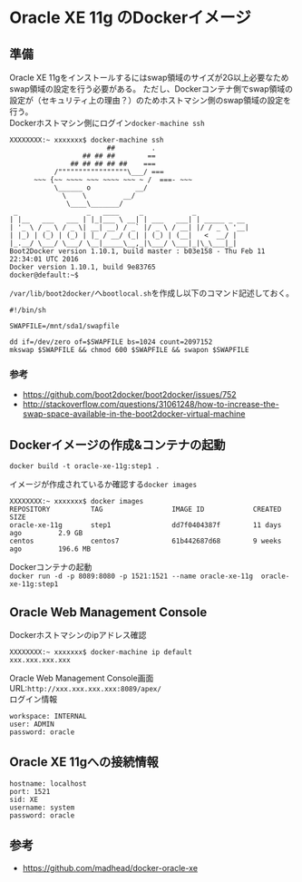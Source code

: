 # Oracle XE 11g のDockerイメージ

## 準備
Oracle XE 11gをインストールするにはswap領域のサイズが2G以上必要なためswap領域の設定を行う必要がある。
ただし、Dockerコンテナ側でswap領域の設定が（セキュリティ上の理由？）のためホストマシン側のswap領域の設定を行う。  
Dockerホストマシン側にログイン`docker-machine ssh`
```
XXXXXXXX:~ xxxxxxx$ docker-machine ssh
                        ##         .
                  ## ## ##        ==
               ## ## ## ## ##    ===
           /"""""""""""""""""\___/ ===
      ~~~ {~~ ~~~~ ~~~ ~~~~ ~~~ ~ /  ===- ~~~
           \______ o           __/
             \    \         __/
              \____\_______/
 _                 _   ____     _            _
| |__   ___   ___ | |_|___ \ __| | ___   ___| | _____ _ __
| '_ \ / _ \ / _ \| __| __) / _` |/ _ \ / __| |/ / _ \ '__|
| |_) | (_) | (_) | |_ / __/ (_| | (_) | (__|   <  __/ |
|_.__/ \___/ \___/ \__|_____\__,_|\___/ \___|_|\_\___|_|
Boot2Docker version 1.10.1, build master : b03e158 - Thu Feb 11 22:34:01 UTC 2016
Docker version 1.10.1, build 9e83765
docker@default:~$
```
`/var/lib/boot2docker/`へ`bootlocal.sh`を作成し以下のコマンド記述しておく。
```
#!/bin/sh

SWAPFILE=/mnt/sda1/swapfile

dd if=/dev/zero of=$SWAPFILE bs=1024 count=2097152
mkswap $SWAPFILE && chmod 600 $SWAPFILE && swapon $SWAPFILE
```
### 参考
- https://github.com/boot2docker/boot2docker/issues/752
- http://stackoverflow.com/questions/31061248/how-to-increase-the-swap-space-available-in-the-boot2docker-virtual-machine


## Dockerイメージの作成&コンテナの起動
```
docker build -t oracle-xe-11g:step1 .
```
イメージが作成されているか確認する`docker images`
```
XXXXXXXX:~ xxxxxxx$ docker images
REPOSITORY          TAG                 IMAGE ID            CREATED             SIZE
oracle-xe-11g       step1               dd7f0404387f        11 days ago         2.9 GB
centos              centos7             61b442687d68        9 weeks ago         196.6 MB
```
Dockerコンテナの起動  
`docker run -d -p 8089:8080 -p 1521:1521 --name oracle-xe-11g  oracle-xe-11g:step1`

## Oracle Web Management Console
Dockerホストマシンのipアドレス確認
```
XXXXXXXX:~ xxxxxxx$ docker-machine ip default
xxx.xxx.xxx.xxx
```
Oracle Web Management Console画面URL:`http://xxx.xxx.xxx.xxx:8089/apex/`  
ログイン情報
```
workspace: INTERNAL
user: ADMIN
password: oracle
```
## Oracle XE 11gへの接続情報
```
hostname: localhost
port: 1521
sid: XE
username: system
password: oracle
```

## 参考
- https://github.com/madhead/docker-oracle-xe
